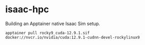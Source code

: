 # isaac-hpc

Building an Apptainer native Isaac Sim setup.

```
apptainer pull rocky9_cuda-12.9.1.sif docker://nvcr.io/nvidia/cuda:12.9.1-cudnn-devel-rockylinux9
```
